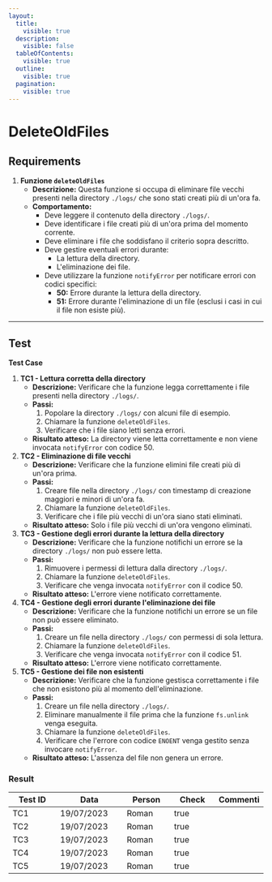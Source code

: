 ```yaml
---
layout:
  title:
    visible: true
  description:
    visible: false
  tableOfContents:
    visible: true
  outline:
    visible: true
  pagination:
    visible: true
---
```


# DeleteOldFiles

## **Requirements**

1. **Funzione `deleteOldFiles`**
   * **Descrizione:** Questa funzione si occupa di eliminare file vecchi presenti nella directory `./logs/` che sono stati creati più di un'ora fa.
   * **Comportamento:**
     * Deve leggere il contenuto della directory `./logs/`.
     * Deve identificare i file creati più di un'ora prima del momento corrente.
     * Deve eliminare i file che soddisfano il criterio sopra descritto.
     * Deve gestire eventuali errori durante:
       * La lettura della directory.
       * L'eliminazione dei file.
     * Deve utilizzare la funzione `notifyError` per notificare errori con codici specifici:
       * **50:** Errore durante la lettura della directory.
       * **51:** Errore durante l'eliminazione di un file (esclusi i casi in cui il file non esiste più).

***

## **Test**

**Test Case**

1. **TC1 - Lettura corretta della directory**
   * **Descrizione:** Verificare che la funzione legga correttamente i file presenti nella directory `./logs/`.
   * **Passi:**
     1. Popolare la directory `./logs/` con alcuni file di esempio.
     2. Chiamare la funzione `deleteOldFiles`.
     3. Verificare che i file siano letti senza errori.
   * **Risultato atteso:** La directory viene letta correttamente e non viene invocata `notifyError` con codice 50.
2. **TC2 - Eliminazione di file vecchi**
   * **Descrizione:** Verificare che la funzione elimini file creati più di un'ora prima.
   * **Passi:**
     1. Creare file nella directory `./logs/` con timestamp di creazione maggiori e minori di un'ora fa.
     2. Chiamare la funzione `deleteOldFiles`.
     3. Verificare che i file più vecchi di un'ora siano stati eliminati.
   * **Risultato atteso:** Solo i file più vecchi di un'ora vengono eliminati.
3. **TC3 - Gestione degli errori durante la lettura della directory**
   * **Descrizione:** Verificare che la funzione notifichi un errore se la directory `./logs/` non può essere letta.
   * **Passi:**
     1. Rimuovere i permessi di lettura dalla directory `./logs/`.
     2. Chiamare la funzione `deleteOldFiles`.
     3. Verificare che venga invocata `notifyError` con il codice 50.
   * **Risultato atteso:** L'errore viene notificato correttamente.
4. **TC4 - Gestione degli errori durante l'eliminazione dei file**
   * **Descrizione:** Verificare che la funzione notifichi un errore se un file non può essere eliminato.
   * **Passi:**
     1. Creare un file nella directory `./logs/` con permessi di sola lettura.
     2. Chiamare la funzione `deleteOldFiles`.
     3. Verificare che venga invocata `notifyError` con il codice 51.
   * **Risultato atteso:** L'errore viene notificato correttamente.
5. **TC5 - Gestione dei file non esistenti**
   * **Descrizione:** Verificare che la funzione gestisca correttamente i file che non esistono più al momento dell'eliminazione.
   * **Passi:**
     1. Creare un file nella directory `./logs/`.
     2. Eliminare manualmente il file prima che la funzione `fs.unlink` venga eseguita.
     3. Chiamare la funzione `deleteOldFiles`.
     4. Verificare che l'errore con codice `ENOENT` venga gestito senza invocare `notifyError`.
   * **Risultato atteso:** L'assenza del file non genera un errore.

### Result

<table><thead><tr><th width="104">Test ID</th><th width="128">Data</th><th width="91">Person</th><th width="85" data-type="checkbox">Check</th><th>Commenti</th></tr></thead><tbody><tr><td>TC1</td><td>19/07/2023</td><td>Roman</td><td>true</td><td></td></tr><tr><td>TC2</td><td>19/07/2023</td><td>Roman</td><td>true</td><td></td></tr><tr><td>TC3</td><td>19/07/2023</td><td>Roman</td><td>true</td><td></td></tr><tr><td>TC4</td><td>19/07/2023</td><td>Roman</td><td>true</td><td></td></tr><tr><td>TC5</td><td>19/07/2023</td><td>Roman</td><td>true</td><td></td></tr></tbody></table>
